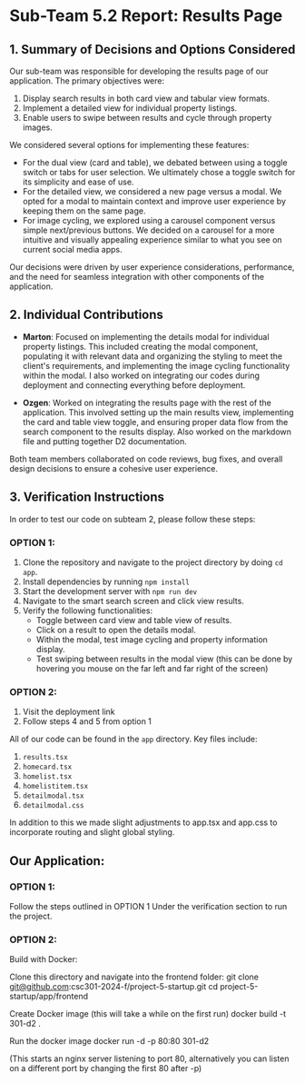 # Sub-Team 5.2 Report: Results Page

## 1. Summary of Decisions and Options Considered

Our sub-team was responsible for developing the results page of our application. The primary objectives were:

1. Display search results in both card view and tabular view formats.
2. Implement a detailed view for individual property listings.
3. Enable users to swipe between results and cycle through property images.

We considered several options for implementing these features:

- For the dual view (card and table), we debated between using a toggle switch or tabs for user selection. We ultimately chose a toggle switch for its simplicity and ease of use.
- For the detailed view, we considered a new page versus a modal. We opted for a modal to maintain context and improve user experience by keeping them on the same page.
- For image cycling, we explored using a carousel component versus simple next/previous buttons. We decided on a carousel for a more intuitive and visually appealing experience similar to what you see on current social media apps.

Our decisions were driven by user experience considerations, performance, and the need for seamless integration with other components of the application.

## 2. Individual Contributions

- **Marton**: Focused on implementing the details modal for individual property listings. This included creating the modal component, populating it with relevant data and organizing the styling to meet the client's requirements, and implementing the image cycling functionality within the modal. I also worked on integrating our codes during deployment and connecting everything before deployment.

- **Ozgen**: Worked on integrating the results page with the rest of the application. This involved setting up the main results view, implementing the card and table view toggle, and ensuring proper data flow from the search component to the results display. Also worked on the markdown file and putting together D2 documentation.

Both team members collaborated on code reviews, bug fixes, and overall design decisions to ensure a cohesive user experience.

## 3. Verification Instructions

In order to test our code on subteam 2, please follow these steps:

### OPTION 1:

1. Clone the repository and navigate to the project directory by doing `cd app`.
2. Install dependencies by running `npm install`
3. Start the development server with `npm run dev`
4. Navigate to the smart search screen and click view results.
5. Verify the following functionalities:
   - Toggle between card view and table view of results.
   - Click on a result to open the details modal.
   - Within the modal, test image cycling and property information display.
   - Test swiping between results in the modal view (this can be done by hovering you mouse on the far left and far right of the screen)

### OPTION 2:

1. Visit the deployment link
2. Follow steps 4 and 5 from option 1

All of our code can be found in the `app` directory. Key files include:

1. `results.tsx`
2. `homecard.tsx`
3. `homelist.tsx`
4. `homelistitem.tsx`
5. `detailmodal.tsx`
6. `detailmodal.css`

In addition to this we made slight adjustments to app.tsx and app.css to incorporate routing and slight global styling.

## Our Application:

### OPTION 1:

Follow the steps outlined in OPTION 1 Under the verification section to run the project.

### OPTION 2:

Build with Docker:

Clone this directory and navigate into the frontend folder:
git clone git@github.com:csc301-2024-f/project-5-startup.git
cd project-5-startup/app/frontend

Create Docker image (this will take a while on the first run)
docker build -t 301-d2 .

Run the docker image
docker run -d -p 80:80 301-d2

(This starts an nginx server listening to port 80, alternatively you can listen on a different port by changing the first 80 after -p)
